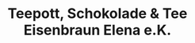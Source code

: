 ---
title: "Teepott, Schokolade & Tee Eisenbraun Elena e.K."
url: /schweinfurt/teepott-schokolade-und-tee-eisenbraun-elena-e-k/
shop: Tee
---